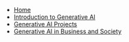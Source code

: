 - [Home](/ "Home")
- [Introduction to Generative AI](genai/for-everyone/genai-1-introduction "Introduction to Generative AI")
- [Generative AI Projects](genai/for-everyone/genai-2-gen-ai-projects "Generative AI Projects")
- [Generative AI in Business and Society](genai/for-everyone/genai-3-gen-ai-in-business-and-society "Generative AI in Business and Society")
